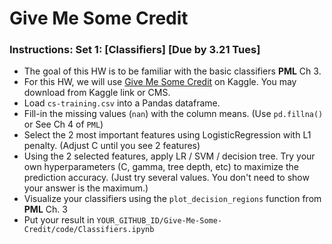 # Give Me Some Credit

### Instructions: Set 1: [Classifiers] [Due by 3.21 Tues]
  * The goal of this HW is to be familiar with the basic classifiers __PML__ Ch 3. 
  * For this HW, we will use [Give Me Some Credit]([http://archive.ics.uci.edu/ml/datasets/Polish+companies+bankruptcy+data](https://www.kaggle.com/datasets/brycecf/give-me-some-credit-dataset)) on Kaggle. You may download from Kaggle link or CMS.
  * Load `cs-training.csv` into a Pandas dataframe.
  * Fill-in the missing values (`nan`) with the column means. (Use `pd.fillna()` or See Ch 4 of `PML`)
  * Select the 2 most important features using LogisticRegression with L1 penalty. (Adjust C until you see 2 features)
  * Using the 2 selected features, apply LR / SVM / decision tree. Try your own hyperparameters (C, gamma, tree depth, etc) to maximize the prediction accuracy. (Just try several values. You don't need to show your answer is the maximum.)
  * Visualize your classifiers using the `plot_decision_regions` function from __PML__ Ch. 3
  * Put your result in `YOUR_GITHUB_ID/Give-Me-Some-Credit/code/Classifiers.ipynb`